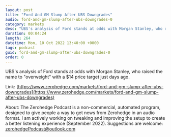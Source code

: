 ```yaml
---
layout: post
title: "Ford And GM Slump After UBS Downgrades"
audio: ford-and-gm-slump-after-ubs-downgrades-0
category: markets
desc: "UBS's analysis of Ford stands at odds with Morgan Stanley, who raised the name to &quot;overweight&quot; with a $14 price target just days ago. "
duration: 00:04:24
length: 264
datetime: Mon, 10 Oct 2022 13:40:00 +0000
tags: podcast
guid: ford-and-gm-slump-after-ubs-downgrades-0
order: 0
---
```

UBS's analysis of Ford stands at odds with Morgan Stanley, who raised the name to &quot;overweight&quot; with a $14 price target just days ago. 

Link: [https://www.zerohedge.com/markets/ford-and-gm-slump-after-ubs-downgrades](https://www.zerohedge.com/markets/ford-and-gm-slump-after-ubs-downgrades)

About: The Zerohedge Podcast is a non-commercial, automated program, designed to give people a way to get news from Zerohedge in an audio format.  I am actively working on tweaking and improving the setup to create a better listening experience (September 2022).  Suggestions are welcome: [zerohedgePodcast@outlook.com](mailto:zerohedgePodcast@outlook.com)